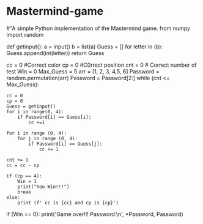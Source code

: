 # Mastermind-game
#"A simple Python implementation of the Mastermind game.
from numpy import random

def getinput():
    a = input()
    b = list(a)
    Guess = []
    for letter in (b):
        Guess.append(int(letter))
    return Guess
    

cc = 0 #Correct color
cp = 0 #C0rrect position 
cnt = 0 # Correct number of test
Win = 0
Max_Guess = 5
arr = [1, 2, 3, 4,5, 6]
Password = random.permutation(arr)
Password = Password[2:]
while (cnt <= Max_Guess):

    cc = 0
    cp = 0
    Guess = getinput()
    for i in range(0, 4):
        if Password[i] == Guess[i]:
            cc +=1
        
    for i in range (0, 4):
        for j in range (0, 4):
            if Password[i] == Guess[j]:
                cc += 1 

    cnt += 1
    cc = cc - cp

    if (cp == 4):
        Win = 1
        print("You Win!!!")
        break
    else:
        print (f' cc is {cc} and cp is {cp}')

if (Win == 0):
    print('Game over!!! Password:\n', *Password, Password)

    
